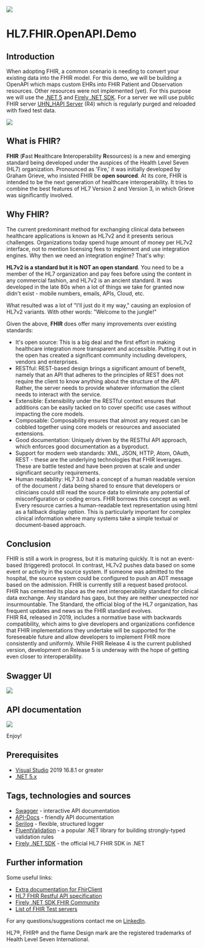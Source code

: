 ![](res/hl7-fhir.png)
# HL7.FHIR.OpenAPI.Demo

## Introduction
When adopting FHIR, a common scenario is needing to convert your existing data into the FHIR model. For this demo, we will be building a OpenAPI which maps custom EHRs into FHIR Patient and Observation resources. Other resources were not implemented (yet).
For this purpose we will use the [.NET 5](https://dotnet.microsoft.com/download/dotnet/5.0) and [Firely .NET SDK](https://fire.ly/products/firely-net-sdk/).
For a server we will use public FHIR server [UHN_HAPI Server](http://hapi.fhir.org) (R4) which is regularly purged and reloaded with fixed test data.

![](res/hapi-fhir.png)

## What is FHIR?
**FHIR** (**F**ast **H**ealthcare **I**nteroperability **R**esources) is a new and emerging standard being developed under the auspices of the Health Level Seven (HL7) organization. Pronounced as 'Fire,' it was initially developed by Graham Grieve, who insisted FHIR be **open sourced**. At its core, FHIR is intended to be the next generation of healthcare interoperability. It tries to combine the best features of HL7 Version 2 and Version 3, in which Grieve was significantly involved.

## Why FHIR?
The current predominant method for exchanging clinical data between healthcare applications is known as HL7v2 and it presents serious challenges. Organizations today spend huge amount of money per HL7v2 interface, not to mention licensing fees to implement and use integration engines. Why then we need an integration engine? That's why:

**HL7v2 is a standard but it is NOT an open standard**. You need to be a member of the HL7 organization and pay fees before using the content in any commercial fashion, and HL7v2 is an ancient standard. It was developed in the late 80s when a lot of things we take for granted now didn't exist - mobile numbers, emails, APIs, Cloud, etc.

What resulted was a lot of "I'll just do it my way," causing an explosion of HL7v2 variants. With other words: "Welcome to the jungle!"

Given the above, **FHIR** does offer many improvements over existing standards:

- It's open source: This is a big deal and the first effort in making healthcare integration more transparent and accessible. Putting it out in the open has created a significant community including developers, vendors and enterprises.
- RESTful: REST-based design brings a significant amount of benefit, namely that an API that adheres to the principles of REST does not require the client to know anything about the structure of the API. Rather, the server needs to provide whatever information the client needs to interact with the service.
- Extensible: Extensibility under the RESTful context ensures that additions can be easily tacked on to cover specific use cases without impacting the core models.
- Composable: Composability ensures that almost any request can be cobbled together using core models or resources and associated extensions.
- Good documentation: Uniquely driven by the RESTful API approach, which enforces good documentation as a byproduct.
- Support for modern web standards: XML, JSON, HTTP, Atom, OAuth, REST - these are the underlying technologies that FHIR leverages. These are battle tested and have been proven at scale and under significant security requirements.
- Human readability: HL7 3.0 had a concept of a human readable version of the document / data being shared to ensure that developers or clinicians could still read the source data to eliminate any potential of misconfiguration or coding errors. FHIR borrows this concept as well. Every resource carries a human-readable text representation using html as a fallback display option. This is particularly important for complex clinical information where many systems take a simple textual or document-based approach.

## Conclusion
FHIR is still a work in progress, but it is maturing quickly. It is not an event-based (triggered) protocol. In contrast, HL7v2 pushes data based on some event or activity in the source system. If someone was admitted to the hospital, the source system could be configured to push an ADT message based on the admission. FHIR is currently still a request based protocol.
FHIR has cemented its place as the next interoperability standard for clinical data exchange. Any standard has gaps, but they are neither unexpected nor insurmountable. The Standard, the official blog of the HL7 organization, has frequent updates and news as the FHIR standard evolves.  
FHIR R4, released in 2019, includes a normative base with backwards compatibility, which aims to give developers and organizations confidence that FHIR implementations they undertake will be supported for the foreseeable future and allow developers to implement FHIR more consistently and uniformly. While FHIR Release 4 is the current published version, development on Release 5 is underway with the hope of getting even closer to interoperability.

## Swagger UI
![](res/swagger.jpg)

## API documentation
![](res/api-docs.jpg)

Enjoy!

## Prerequisites
- [Visual Studio](https://www.visualstudio.com/vs/community) 2019 16.8.1 or greater 
- [.NET 5.x](https://dotnet.microsoft.com/download/dotnet/5.0)

## Tags, technologies and sources
- [Swagger](https://swagger.io/) - interactive API documentation
- [API-Docs](https://api-docs.io/) - friendly API documentation
- [Serilog](https://serilog.net/) - flexible, structured logger
- [FluentValidation](https://fluentvalidation.net/) - a popular .NET library for building strongly-typed validation rules
- [Firely .NET SDK](https://fire.ly/products/firely-net-sdk/) - the official HL7 FHIR SDK in .NET

## Further information
Some useful links:
- [Extra documentation for FhirClient](https://docs.fire.ly/firelynetsdk/client.html)  
- [HL7 FHIR Restful API specification](https://www.hl7.org/fhir/http.html)
- [Firely .NET SDK FHIR Community](https://chat.fhir.org/#narrow/stream/179171-dotnet)
- [List of FHIR Test servers](https://confluence.hl7.org/display/FHIR/Public+Test+Servers)

For any questions/suggestions contact me on [LinkedIn](https://si.linkedin.com/in/matjazbravc).

HL7®, FHIR® and the flame Design mark are the registered trademarks of Health Level Seven International.
